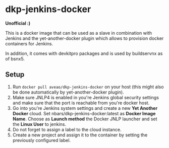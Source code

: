 # dkp-jenkins-docker

**Unofficial :)**

This is a docker image that can be used as a slave in combination
with Jenkins and the yet-another-docker plugin which allows to
provision docker containers for Jenkins.

In addition, it comes with devkitpro packages and is used by buildservnx as of bsnx5.

## Setup
1. Run ``docker pull aveao/dkp-jenkins-docker`` on your host
(this might also be done automatically by yet-another-docker plugin).
2. Make sure JNLP4 is enabled in you're Jenkins global security settings and
make sure that the port is reachable from you're docker host.
3. Go into you're Jenkins system settings and create a new **Yet Another Docker**
cloud. Set nbars/dkp-jenkins-docker:latest as **Docker Image Name**.
Choose as **Launch method** the Docker JNLP launcher and set the **Linux User**
to jenkins.
5. Do not forget to assign a label to the cloud instance.
4. Create a new project and assign it to the container by setting
the previously configured label.
